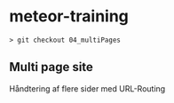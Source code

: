 meteor-training
===============


	> git checkout 04_multiPages


## Multi page site
Håndtering af flere sider med URL-Routing





	
	
